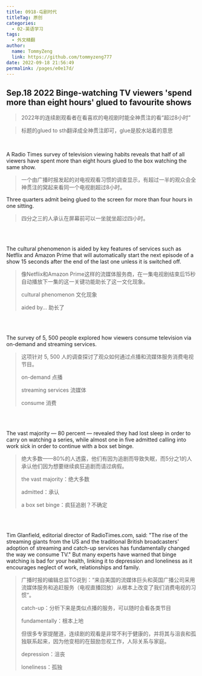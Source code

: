 ```yaml
---
title: 0918-屯剧时代
titleTag: 原创
categories: 
  - 02-英语学习
tags: 
  - 外文精翻
author: 
  name: TommyZeng
  link: https://github.com/tommyzeng777
date: 2022-09-18 21:56:49
permalink: /pages/e0e17d/
---
```


## Sep.18 2022 Binge-watching TV viewers 'spend more than eight hours' glued to favourite shows
> 2022年的连续剧观看者在看喜欢的电视剧时能全神贯注的看“超过8小时”

> 标题的glued to sth翻译成全神贯注即可，glue是胶水站着的意思<!-- more -->

<br>

A Radio Times survey of television viewing habits reveals that half of all viewers have spent more than eight hours glued to the box watching the same show.

> 一个由广播时报发起的对电视观看习惯的调查显示，有超过一半的观众会全神贯注的窝起来看同一个电视剧超过8小时。

Three quarters admit being glued to the screen for more than four hours in one sitting.
> 四分之三的人承认在屏幕前可以一坐就坐超过四小时。

<br><br>



The cultural phenomenon is aided by key features of services such as Netflix and Amazon Prime that will automatically start the next episode of a show 15 seconds after the end of the last one unless it is switched off.

> 像Netflix和Amazon Prime这样的流媒体服务商，在一集电视剧结束后15秒自动播放下一集的这一关键功能助长了这一文化现象。
>
> cultural phenomenon 文化现象
>
> aided by… 助长了

<br><br>

The survey of 5, 500 people explored how viewers consume television via on-demand and streaming services.

> 这项针对 5, 500 人的调查探讨了观众如何通过点播和流媒体服务消费电视节目。
>
> on-demand 点播
>
> streaming services 流媒体
>
> consume 消费


<br><br>


The vast majority — 80 percent — revealed they had lost sleep in order to carry on watching a series, while almost one in five admitted calling into work sick in order to continue with a box set binge.

> 绝大多数——80%的人透露，他们有因为追剧而导致失眠，而5分之1的人承认他们因为想要继续疯狂追剧而请过病假。
>
> the vast majority：绝大多数
>
> admitted：承认
>
> a box set binge：疯狂追剧？不确定

<br><br>

Tim Glanfield, editorial director of RadioTimes.com, said: "The rise of the streaming giants from the US and the traditional British broadcasters' adoption of streaming and catch-up services has fundamentally changed the way we consume TV."
But many experts have warned that binge watching is bad for your health, linking it to depression and loneliness as it encourages neglect of work, relationships and family.

> 广播时报的编辑总监TG说到：“来自美国的流媒体巨头和英国广播公司采用流媒体服务和追赶服务（电视直播回放）从根本上改变了我们消费电视的习惯”。
>
> catch-up：分析下来是类似点播的服务，可以随时会看各类节目
>
> fundamentally：根本上地
>
> 但很多专家提醒道，连续剧的观看是非常不利于健康的，并将其与沮丧和孤独联系起来，因为他变相的在鼓励忽视工作，人际关系与家庭。
>
> depression：沮丧
>
> loneliness：孤独